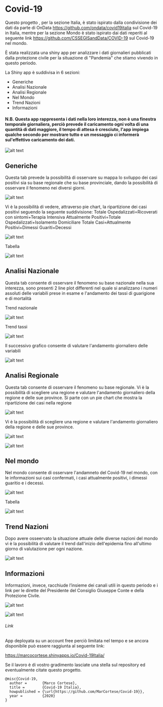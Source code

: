 # Covid-19
Questo progetto , per la sezione Italia, è stato ispirato dalla condivisione dei dati da parte di OnData https://github.com/ondata/covid19italia sul Covid-19 in Italia, mentre per la sezione Mondo è stato ispirato dai dati reperiti al seguente link https://github.com/CSSEGISandData/COVID-19 sul Covid-19 nel mondo.



È stata realizzata una shiny app per analizzare i dati giornalieri pubblicati dalla protezione civile per la situazione di "Pandemia" che stiamo vivendo in questo periodo.

La Shiny app è  suddivisa in 6 sezioni:
    

* Generiche
* Analisi Nazionale
* Analisi Regionale
* Nel Mondo
* Trend Nazioni
* Informazioni



#### N.B. Questa app rappresenta i dati nella loro interezza, non è una finestra temporale giornaliera, perciò prevede il caricamento ogni volta di una quantità di dati maggiore, il tempo di attesa è cresciuto, l'app impiega qualche secondo per mostrare tutto e un messaggio ci informerà sul'effettivo caricamento dei dati. 

![alt text](https://raw.githubusercontent.com/MarCortese/Covid-19/master/Corona/Screen/home_dati.jpg)

## Generiche

Questa tab prevede la possibilità di osservare su mappa lo sviluppo dei casi positivi sia su base regionale che su base provinciale, dando la possibilità di osservare il fenomeno nei diversi giorni.

![alt text](https://raw.githubusercontent.com/MarCortese/Covid-19/master/Corona/Screen/home_1.jpg)


Vi è la possibilità di vedere, attraverso pie chart, la ripartizione dei casi positivi seguendo la seguente suddivisione:
Totale Ospedalizzati=Ricoverati con sintomi+Terapia Intensiva
Attualmente Positivi=Totale Ospedalizzati+Isolamento Domiciliare
Totale Casi=Attualmente Positivi+Dimessi Guariti+Decessi

![alt text](https://raw.githubusercontent.com/MarCortese/Covid-19/master/Corona/Screen/home_2.jpg)

Tabella

![alt text](https://raw.githubusercontent.com/MarCortese/Covid-19/master/Corona/Screen/home_3.jpg)



## Analisi Nazionale 

Questa tab consente di osservare il fenomeno su base nazionale nella sua interezza, sono presenti 2 line plot differenti nel quale si analizzano i numeri assoluti delle variabili prese in esame e l'andamento dei tassi di guarigione e di mortalità

Trend nazionale

![alt text](https://raw.githubusercontent.com/MarCortese/Covid-19/master/Corona/Screen/nazione_trend.jpg)

Trend tassi

![alt text](https://raw.githubusercontent.com/MarCortese/Covid-19/master/Corona/Screen/nazione_tassi.jpg)



Il successivo grafico consente di valutare l'andamento giornaliero delle variabili

![alt text](https://raw.githubusercontent.com/MarCortese/Covid-19/master/Corona/Screen/nazione_variabile.jpg)


## Analisi Regionale 

Questa tab consente di osservare il fenomeno su base regionale.
Vi è la possibilità di scegliere una regione e valutare l'andamento giornaliero della regione e delle sue province.
Si parte con un pie chart che mostra la ripartizione dei casi nella regione

![alt text](https://raw.githubusercontent.com/MarCortese/Covid-19/master/Corona/Screen/regione_pie.jpg)

Vi è la possibilità di scegliere una regione e valutare l'andamento giornaliero della regione e delle sue province.

![alt text](https://raw.githubusercontent.com/MarCortese/Covid-19/master/Corona/Screen/regioni_trend.jpg)

![alt text](https://raw.githubusercontent.com/MarCortese/Covid-19/master/Corona/Screen/province_trend.jpg)


## Nel mondo 

Nel mondo consente di osservare l'andamneto del Covid-19 nel mondo, con le informazioni sui casi confermati, i  casi attualmente positivi, i dimessi guaritio e i decessi.

![alt text](https://raw.githubusercontent.com/MarCortese/Covid-19/master/Corona/Screen/mondo_1.jpg)

Tabella

![alt text](https://raw.githubusercontent.com/MarCortese/Covid-19/master/Corona/Screen/mondo_2.jpg)

## Trend Nazioni

Dopo avere osseervato la situazione attuale delle diverse nazioni del mondo vi è la possibilità di valutare il trend dall'inizio dell'epidemia fino all'ultimo giorno di valutazione per ogni nazione.


![alt text](https://raw.githubusercontent.com/MarCortese/Covid-19/master/Corona/Screen/nazioni_trend.jpg)


## Informazioni

Informazioni, invece, racchiude l’insieme dei canali utili in questo periodo e i link per le dirette del Presidente del Consiglio Giuseppe Conte e della Protezione Civile.

![alt text](https://raw.githubusercontent.com/MarCortese/Covid-19/master/Corona/Screen/info_1.jpg)

![alt text](https://raw.githubusercontent.com/MarCortese/Covid-19/master/Corona/Screen/info_2.jpg)


###### Link

App deployata su un account free perciò limitata nel tempo e se ancora disponibile può essere raggiunta al seguente link:

https://marcocortese.shinyapps.io/Covid-19Italia/



Se il lavoro è di vostro gradimento lasciate una stella sul repository ed eventualmente citate questo progetto.
```
@misc{Covid-19,
  author =       {Marco Cortese},
  title =        {Covid-19 Italia},
  howpublished = {\url{https://github.com/MarCortese/Covid-19}},
  year =         {2020}
}
```

